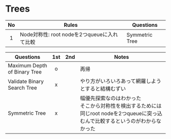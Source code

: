 # Trees

|  No  | Rules                                       | Questions      |
| :--: | ------------------------------------------- | -------------- |
|  1   | Node対称性: root nodeを2つqueueに入れて比較 | Symmetric Tree |

| Questions                    | 1st  | 2nd  | Notes       |
| ---------------------------- | :--: | :--: | ----------- |
| Maximum Depth of Binary Tree |  o   |      | 再帰 |
| Validate Binary Search Tree | x | | やり方がいろいろあって網羅しようとすると結構むずい |
| Symmetric Tree | x | | 幅優先探索なのはわかった<br />そこから対称性を検出するためには同じroot nodeを2つqueueに突っ込むんで比較するというのがわからなかった |

